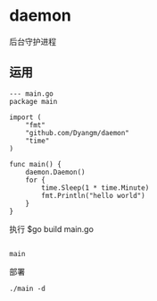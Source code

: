 # daemon
后台守护进程

## 运用

``` 
--- main.go
package main

import (
	"fmt"
	"github.com/Dyangm/daemon"
	"time"
)

func main() {
	daemon.Daemon()
	for {
		time.Sleep(1 * time.Minute)
		fmt.Println("hello world")
	}
}

```

执行
$go build main.go
```$xslt

main
```

部署
```
./main -d

```

